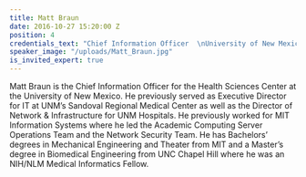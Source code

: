 ```yaml
---
title: Matt Braun
date: 2016-10-27 15:20:00 Z
position: 4
credentials_text: "Chief Information Officer  \nUniversity of New Mexico"
speaker_image: "/uploads/Matt_Braun.jpg"
is_invited_expert: true
---
```


Matt Braun is the Chief Information Officer for the Health Sciences Center at the University of New Mexico. He previously served as Executive Director for IT at UNM’s Sandoval Regional Medical Center as well as the Director of Network & Infrastructure for UNM Hospitals.  He previously worked for MIT Information Systems where he led the Academic Computing Server Operations Team and the Network Security Team.  He has Bachelors’ degrees in Mechanical Engineering and Theater from MIT and a Master’s degree in Biomedical Engineering from UNC Chapel Hill where he was an NIH/NLM Medical Informatics Fellow.
